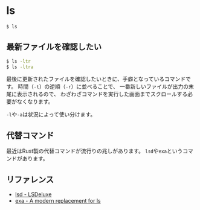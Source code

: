 # ls

```bash
$ ls
```

## 最新ファイルを確認したい

```bash
$ ls -ltr
$ ls -ltra
```

最後に更新されたファイルを確認したいときに、手癖となっているコマンドです。
時間（``-t``）の逆順（``-r``）に並べることで、
一番新しいファイルが出力の末尾に表示されるので、
わざわざコマンドを実行した画面までスクロールする必要がなくなります。

``-l``や``-a``は状況によって使い分けます。

## 代替コマンド

最近はRust製の代替コマンドが流行りの兆しがあります。
``lsd``や``exa``というコマンドがあります。

## リファレンス

- [lsd - LSDeluxe](https://github.com/Peltoche/lsd)
- [exa - A modern replacement for ls](https://the.exa.website/)
